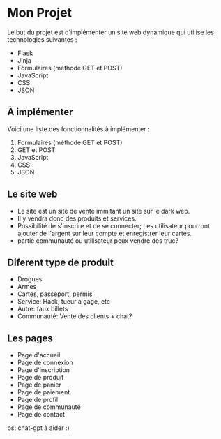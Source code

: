 # Mon Projet

Le but du projet est d'implémenter un site web dynamique qui 
utilise les technologies suivantes :

- Flask
- Jinja
- Formulaires (méthode GET et POST)
- JavaScript
- CSS
- JSON

## À implémenter

Voici une liste des fonctionnalités à implémenter :

1. Formulaires (méthode GET et POST)
0. GET et POST
0. JavaScript
0. CSS
0. JSON


## Le site web

- Le site est un site de vente immitant un site sur le dark web.
- Il y vendra donc des produits et services.
- Possibilité de s'inscrire et de se connecter; 
Les utilisateur pourront ajouter de l'argent sur
leur compte et enregistrer leur cartes.
- partie communauté ou utilisateur peux vendre des truc?

## Diferent type de produit

- Drogues
- Armes
- Cartes, passeport, permis
- Service: Hack, tueur a gage, etc
- Autre: faux billets
- Communauté: Vente des clients + chat?


## Les pages

- Page d'accueil
- Page de connexion
- Page d'inscription
- Page de produit
- Page de panier
- Page de paiement
- Page de profil
- Page de communauté
- Page de contact

ps: chat-gpt à aider :)
